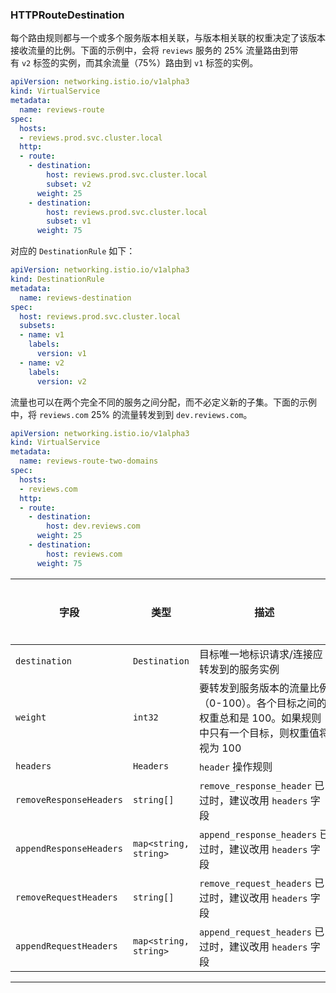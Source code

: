 ### HTTPRouteDestination

每个路由规则都与一个或多个服务版本相关联，与版本相关联的权重决定了该版本接收流量的比例。下面的示例中，会将 `reviews` 服务的 25% 流量路由到带有 `v2` 标签的实例，而其余流量（75%）路由到 `v1` 标签的实例。

```yaml
apiVersion: networking.istio.io/v1alpha3
kind: VirtualService
metadata:
  name: reviews-route
spec:
  hosts:
  - reviews.prod.svc.cluster.local
  http:
  - route:
    - destination:
        host: reviews.prod.svc.cluster.local
        subset: v2
      weight: 25
    - destination:
        host: reviews.prod.svc.cluster.local
        subset: v1
      weight: 75
```

对应的 `DestinationRule` 如下：

```yaml
apiVersion: networking.istio.io/v1alpha3
kind: DestinationRule
metadata:
  name: reviews-destination
spec:
  host: reviews.prod.svc.cluster.local
  subsets:
  - name: v1
    labels:
      version: v1
  - name: v2
    labels:
      version: v2
```

流量也可以在两个完全不同的服务之间分配，而不必定义新的子集。下面的示例中，将 `reviews.com` 25% 的流量转发到到 `dev.reviews.com`。

```yaml
apiVersion: networking.istio.io/v1alpha3
kind: VirtualService
metadata:
  name: reviews-route-two-domains
spec:
  hosts:
  - reviews.com
  http:
  - route:
    - destination:
        host: dev.reviews.com
      weight: 25
    - destination:
        host: reviews.com
      weight: 75
```

| 字段                      | 类型                    | 描述                                                            | 是否必需 |
| ----------------------- | --------------------- | ------------------------------------------------------------- | ---- |
| `destination`           | `Destination`         | 目标唯一地标识请求/连接应转发到的服务实例                                         | 是    |
| `weight`                | `int32`               | 要转发到服务版本的流量比例（0-100）。各个目标之间的权重总和是 100。如果规则中只有一个目标，则权重值将视为 100 | 否    |
| `headers`               | `Headers`             | `header` 操作规则                                                 | 否    |
| `removeResponseHeaders` | `string[]`            | `remove_response_header` 已过时，建议改用 `headers` 字段                | 否    |
| `appendResponseHeaders` | `map<string, string>` | `append_response_headers` 已过时，建议改用 `headers` 字段               | 否    |
| `removeRequestHeaders`  | `string[]`            | `remove_request_headers` 已过时，建议改用 `headers` 字段                | 否    |
| `appendRequestHeaders`  | `map<string, string>` | `append_request_headers` 已过时，建议改用 `headers` 字段                | 否    |

---

